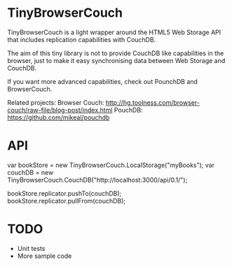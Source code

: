 TinyBrowserCouch
================================

TinyBrowserCouch is a light wrapper around the HTML5 Web Storage API that includes replication capabilities with CouchDB.

The aim of this tiny library is not to provide CouchDB like capabilities in the browser, just to make it easy synchronising data between Web Storage and CouchDB.

If you want more advanced capabilities, check out PounchDB and BrowserCouch.

Related projects:
Browser Couch: http://hg.toolness.com/browser-couch/raw-file/blog-post/index.html
PouchDB: https://github.com/mikeal/pouchdb

# API

var bookStore = new TinyBrowserCouch.LocalStorage("myBooks");
var couchDB = new TinyBrowserCouch.CouchDB("http://localhost:3000/api/0.1/");

bookStore.replicator.pushTo(couchDB);
bookStore.replicator.pullFrom(couchDB);

# TODO

* Unit tests
* More sample code

